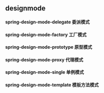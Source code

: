 ## designmode
#### spring-design-mode-delegate  委派模式
#### spring-design-mode-factory   工厂模式
#### spring-design-mode-prototype 原型模式
#### spring-design-mode-proxy     代理模式
#### spring-design-mode-single    单例模式
#### spring-design-mode-template  模板方法模式